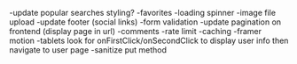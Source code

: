 -update popular searches styling?
-favorites
-loading spinner
-image file upload
-update footer (social links)
-form validation
-update pagination on frontend (display page in url)
-comments
-rate limit
-caching
-framer motion
-tablets look for onFirstClick/onSecondClick to display user info then navigate to user page
-sanitize put method
